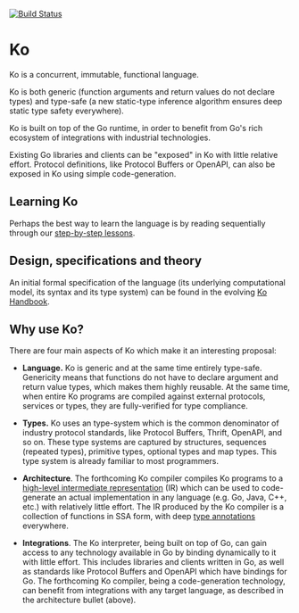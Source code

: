 
[![Build Status](https://travis-ci.org/kocircuit/kocircuit.svg?branch=master)](https://travis-ci.org/kocircuit/kocircuit)

# Ko

Ko is a concurrent, immutable, functional language.

Ko is both generic (function arguments and return values do not declare types)
and type-safe (a new static-type inference algorithm ensures deep static type
safety everywhere).

Ko is built on top of the Go runtime, in order to benefit from Go's rich ecosystem of 
integrations with industrial technologies.

Existing Go libraries and clients can be "exposed" in Ko with little relative effort.
Protocol definitions, like Protocol Buffers or OpenAPI, can also be exposed in Ko
using simple code-generation.

## Learning Ko

Perhaps the best way to learn the language is by reading sequentially through
our [step-by-step lessons](https://github.com/kocircuit/kocircuit/tree/master/lessons).

## Design, specifications and theory

An initial formal specification of the language (its underlying computational model,
its syntax and its type system) can be found in the evolving [Ko Handbook](https://kocircuit.github.io/).

## Why use Ko?

There are four main aspects of Ko which make it an interesting proposal:

* __Language.__ Ko is generic and at the same time entirely type-safe.
Genericity means that functions do not have to declare argument and return 
value types, which makes them highly reusable. At the same time, when entire
Ko programs are compiled against external protocols, services or types,
they are fully-verified for type compliance.

* __Types.__ Ko uses an type-system which is the common denominator of
industry protocol standards, like Protocol Buffers, Thrift, OpenAPI, and so on.
These type systems are captured by structures, sequences (repeated types), primitive types,
optional types and map types. This type system is already familiar to most programmers.

* __Architecture__. The forthcoming Ko compiler compiles Ko programs to
a [high-level intermediate representation](https://github.com/kocircuit/kocircuit/blob/master/bootstrap/asm/proto/asm.proto) (IR) which can be used to code-generate an actual implementation in
any language (e.g. Go, Java, C++, etc.) with relatively little effort.
The IR produced by the Ko compiler is a collection of functions in SSA form,
with deep [type annotations](https://github.com/kocircuit/kocircuit/blob/master/bootstrap/types/proto/types.proto) everywhere.

* __Integrations__. The Ko interpreter, being built on top of Go, can
gain access to any technology available in Go by binding dynamically to it
with little effort. This includes libraries and clients written in Go,
as well as standards like Protocol Buffers and OpenAPI which
have bindings for Go. The forthcoming Ko compiler, being a code-generation technology,
can benefit from integrations with any target language, as described in
the architecture bullet (above).

